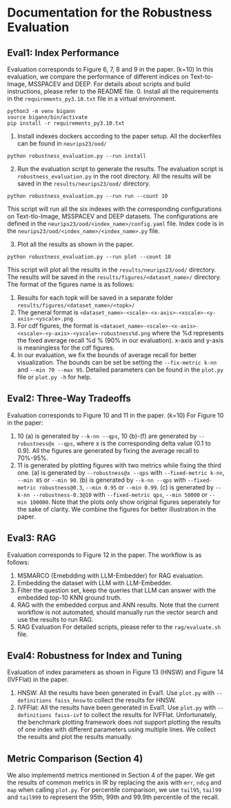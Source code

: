 # Documentation for the Robustness Evaluation
## Eval1: Index Performance
Evaluation corresponds to Figure 6, 7, 8 and 9 in the paper. (k=10)
In this evaluation, we compare the performance of different indices on Text-to-Image, MSSPACEV and DEEP.
For details about scripts and build instructions, please refer to the README file.
0. Install all the requirements in the `requirements_py3.10.txt` file in a virtual environment.
```shell
python3 -m venv bigann
source bigann/bin/activate
pip install -r requirements_py3.10.txt
```

1. Install indexes dockers according to the paper setup. All the dockerfiles can be found in `neurips23/ood/`
```shell
python robustness_evaluation.py --run install
```

2. Run the evaluation script to generate the results. The evaluation script is `robustness_evaluation.py` in the root directory.
All the results will be saved in the `results/neurips23/ood/` directory.
```shell
python robustness_evaluation.py --run run --count 10
```
This script will run all the six indexes with the corresponding configurations on Text-tlo-Image, MSSPACEV and DEEP datasets.
The configurations are defined in the `neurips23/ood/<index_name>/config.yaml` file.
Index code is in the `neurips23/ood/<index_name>/<index_name>.py` file.

3. Plot all the results as shown in the paper.
```shell
python robustness_evaluation.py --run plot --count 10
```
This script will plot all the results in the `results/neurips23/ood/` directory.
The results will be saved in the `results/figures/<dataset_name>/` directory.
The format of the figures name is as follows:
1. Results for each topk will be saved in a separate folder `results/figures/<dataset_name>/<topk>/`
2. The general format is `<dataset_name>-<scale>-<x-axis>-<xscale>-<y-axis>-<yscale>.png`
3. For cdf figures, the format is `<dataset_name>-<scale>-<x-axis>-<xscale>-<y-axis>-<yscale>-robustness%d.png` where the %d represents the fixed average recall %d % (90% in our evaluation). x-axis and y-axis is meaningless for the cdf figures.
4. In our evaluation, we fix the bounds of average recall for better visualization. The bounds can be set be setting the `--fix-metric k-nn` and `--min 70 --max 95`. Detailed parameters can be found in the `plot.py` file or `plot.py -h` for help.
## Eval2: Three-Way Tradeoffs
Evaluation corresponds to Figure 10 and 11 in the paper. (k=10)
For Figure 10 in the paper:
1. 10 (a) is generated by `--k-nn --qps`, 10 (b)-(f) are generated by `--robustness@x --qps`, where x is the corresponding delta value (0.1 to 0.9). All the figures are generated by fixing the average recall to 70%-95%.
2. 11 is generated by plotting figures with two metrics while fixing the third one.
(a) is generated by `--robustness@x --qps` with `--fixed-metric k-nn`, `--min 85` or `--min 90`.
(b) is generated by `--k-nn --qps` with `--fixed-metric robustness@0.3`, `--min 0.95` or `--min 0.99`.
(c) is generated by `--k-nn --robustness-0.3@10` with `--fixed-metric qps`, `--min 50000` or `--min 100000`.
Note that the plots only show original figures seperately for the sake of clarity. We combine the figures for better illustration in the paper.
## Eval3: RAG
Evaluation corresponds to Figure 12 in the paper. The workflow is as follows:
1. MSMARCO (Emebdding with LLM-Embedder) for RAG evaluation.
2. Embedding the dataset with LLM with LLM-Embedder.
3. Filter the question set, keep the queries that LLM can answer with the embedded top-10 KNN ground truth.
4. RAG with the embedded corpus and ANN results. 
Note that the current workflow is not automated, should manually run the vector search and use the results to run RAG.
5. RAG Evaluation
For detailed scripts, please refer to the `rag/evaluate.sh` file.
## Eval4: Robustness for Index and Tuning
Evaluation of index parameters as shown in Figure 13 (HNSW) and Figure 14 (IVFFlat) in the paper.
1. HNSW: All the results have been generated in Eval1. Use `plot.py` with `--definitions faiss_hnsw` to collect the results for HNSW.
2. IVFFlat: All the results have been generated in Eval1. Use `plot.py` with `--definitions faiss-ivf` to collect the results for IVFFlat.
Unfortunately, the benchmark plotting framework does not support plotting the results of one index with different parameters using multiple lines. We collect the results and plot the results manually.
## Metric Comparison (Section 4)
We also implementd metrics mentioned in Section 4 of the paper. We get the results of common metrics in IR by replacing the axis with `mrr`, `ndcg` and `map` when calling `plot.py`.
For percentile comparison, we use `tail95`, `tail99` and `tail999` to represent the 95th, 99th and 99.9th percentile of the recall.

